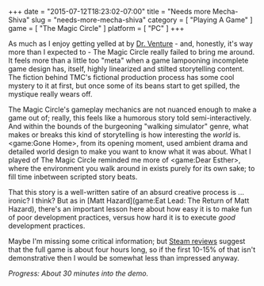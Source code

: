 +++
date = "2015-07-12T18:23:02-07:00"
title = "Needs more Mecha-Shiva"
slug = "needs-more-mecha-shiva"
category = [ "Playing A Game" ]
game = [ "The Magic Circle" ]
platform = [ "PC" ]
+++

As much as I enjoy getting yelled at by <a href="http://www.imdb.com/name/nm0881672/">Dr. Venture</a> - and, honestly, it's way more than I expected to - The Magic Circle really failed to bring me around.  It feels more than a little too "meta" when a game lampooning incomplete game design has, itself, highly linearized and stilted storytelling content.  The fiction behind TMC's fictional production process has some cool mystery to it at first, but once some of its beans start to get spilled, the mystique really wears off.

The Magic Circle's gameplay mechanics are not nuanced enough to make a game out of; really, this feels like a humorous story told semi-interactively.  And within the bounds of the burgeoning "walking simulator" genre, what makes or breaks this kind of storytelling is how interesting the <i>world</i> is.  <game:Gone Home>, from its opening moment, used ambient drama and detailed world design to make you want to know what it was about.  What I played of The Magic Circle reminded me more of <game:Dear Esther>, where the environment you walk around in exists purely for its own sake; to fill time inbetween scripted story beats.

That this story is a well-written satire of an absurd creative process is ... ironic?  I think?  But as in [Matt Hazard](game:Eat Lead: The Return of Matt Hazard), there's an important lesson here about how easy it is to make fun of poor development practices, versus how hard it is to execute <i>good</i> development practices.

Maybe I'm missing some critical information; but <a href="http://store.steampowered.com/app/323380/#app_reviews_hash">Steam reviews</a> suggest that the full game is about four hours long, so if the first 10-15% of that isn't demonstrative then I would be somewhat less than impressed anyway.

<i>Progress: About 30 minutes into the demo.</i>